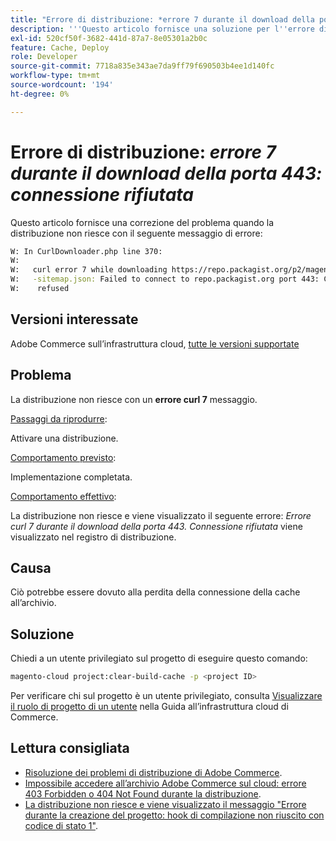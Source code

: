 ```yaml
---
title: "Errore di distribuzione: *errore 7 durante il download della porta 443. Connessione rifiutata*"
description: '''Questo articolo fornisce una soluzione per l''errore di distribuzione: *"errore 7 durante il download di ... porta 443: connessione rifiutata"*.'''
exl-id: 520cf50f-3682-441d-87a7-8e05301a2b0c
feature: Cache, Deploy
role: Developer
source-git-commit: 7718a835e343ae7da9ff79f690503b4ee1d140fc
workflow-type: tm+mt
source-wordcount: '194'
ht-degree: 0%

---
```


# Errore di distribuzione: *errore 7 durante il download della porta 443: connessione rifiutata*

Questo articolo fornisce una correzione del problema quando la distribuzione non riesce con il seguente messaggio di errore:

```bash
W: In CurlDownloader.php line 370:
W:
W:   curl error 7 while downloading https://repo.packagist.org/p2/magento/module
W:   -sitemap.json: Failed to connect to repo.packagist.org port 443: Connection
W:    refused
```

## Versioni interessate

Adobe Commerce sull’infrastruttura cloud, [tutte le versioni supportate](https://www.adobe.com/content/dam/cc/en/legal/terms/enterprise/pdfs/Adobe-Commerce-Software-Lifecycle-Policy.pdf)

## Problema

La distribuzione non riesce con un **errore curl 7** messaggio.

<u>Passaggi da riprodurre</u>:

Attivare una distribuzione.

<u>Comportamento previsto</u>:

Implementazione completata.

<u>Comportamento effettivo</u>:

La distribuzione non riesce e viene visualizzato il seguente errore: *Errore curl 7 durante il download della porta 443. Connessione rifiutata* viene visualizzato nel registro di distribuzione.

## Causa

Ciò potrebbe essere dovuto alla perdita della connessione della cache all’archivio.

## Soluzione

Chiedi a un utente privilegiato sul progetto di eseguire questo comando:

```bash
magento-cloud project:clear-build-cache -p <project ID>
```

Per verificare chi sul progetto è un utente privilegiato, consulta [Visualizzare il ruolo di progetto di un utente](/docs/commerce-cloud-service/user-guide/project/user-access.html?lang=en#view-a-user’s-project-role) nella Guida all’infrastruttura cloud di Commerce.

## Lettura consigliata

* [Risoluzione dei problemi di distribuzione di Adobe Commerce](/docs/commerce-knowledge-base/kb/troubleshooting/deployment/magento-deployment-troubleshooter.html).
* [Impossibile accedere all’archivio Adobe Commerce sul cloud: errore 403 Forbidden o 404 Not Found durante la distribuzione](/docs/commerce-knowledge-base/kb/troubleshooting/deployment/magento-commerce-cloud-repo-could-not-be-accessed-403-forbidden-or-404-not-found-error-when-deploying.html).
* [La distribuzione non riesce e viene visualizzato il messaggio &quot;Errore durante la creazione del progetto: hook di compilazione non riuscito con codice di stato 1&quot;](/docs/commerce-knowledge-base/kb/troubleshooting/deployment/deployment-fails-with-error-building-project-the-build-hook-failed-with-status-code-1.html).
